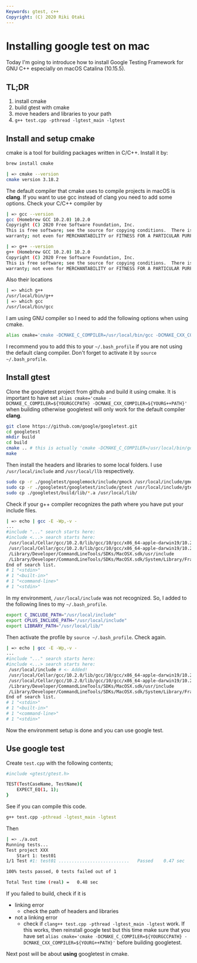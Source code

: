 ```yaml
---
Keywords: gtest, c++
Copyright: (C) 2020 Riki Otaki
---
```


# Installing google test on mac

Today I'm going to introduce how to install Google Testing Framework for GNU C++ especially on macOS Catalina (10.15.5).

## TL;DR

1. install cmake
2. build gtest with cmake
3. move headers and libraries to your path
4. `g++ test.cpp -pthread -lgtest_main -lgtest`


## Install and setup cmake

cmake is a tool for building packages written in C/C++. Install it by:

```sh
brew install cmake
```

```sh
| => cmake --version
cmake version 3.18.2
```

The default compiler that cmake uses to compile projects in macOS is **clang**. If you want to use gcc instead of clang you need to add some options.
Check your C/C++ compiler by

```sh
| => gcc --version
gcc (Homebrew GCC 10.2.0) 10.2.0
Copyright (C) 2020 Free Software Foundation, Inc.
This is free software; see the source for copying conditions.  There is NO
warranty; not even for MERCHANTABILITY or FITNESS FOR A PARTICULAR PURPOSE.

| => g++ --version
g++ (Homebrew GCC 10.2.0) 10.2.0
Copyright (C) 2020 Free Software Foundation, Inc.
This is free software; see the source for copying conditions.  There is NO
warranty; not even for MERCHANTABILITY or FITNESS FOR A PARTICULAR PURPOSE.
```

Also their locations

```sh
| => which g++
/usr/local/bin/g++
| => which gcc
/usr/local/bin/gcc
```

I am using GNU compiler so I need to add the following options when using cmake. 

```sh
alias cmake='cmake -DCMAKE_C_COMPILER=/usr/local/bin/gcc -DCMAKE_CXX_COMPILER=/usr/local/bin/g++'
```

I recommend you to add this to your `~/.bash_profile` if you are not using the default clang compiler. Don't forget to activate it by `source ~/.bash_profile`.

## Install gtest

Clone the googletest project from github and build it using cmake.
It is important to have set `alias cmake='cmake -DCMAKE_C_COMPILER=${YOURGCCPATH} -DCMAKE_CXX_COMPILER=${YOURG++PATH}'` when building otherwise googletest will only work for the default compiler **clang**.

```sh
git clone https://github.com/google/googletest.git
cd googletest
mkdir build
cd build
cmake .. # this is actually 'cmake -DCMAKE_C_COMPILER=/usr/local/bin/gcc -DCMAKE_CXX_COMPILER=/usr/local/bin/g++ ..'
make
```

Then install the headers and libraries to some local folders. I use `/usr/local/include` and `/usr/local/llb` respectively.

```sh
sudo cp -r ./googletest/googlemock/include/gmock /usr/local/include/gmock
sudo cp -r ./googletest/googletest/include/gtest /usr/local/include/gtest
sudo cp ./googletest/build/lib/*.a /usr/local/lib/
```

Check if your g++ compiler recognizes the path where you have put your include files.

```sh
| => echo | gcc -E -Wp,-v -
...
#include "..." search starts here:
#include <...> search starts here:
 /usr/local/Cellar/gcc/10.2.0/lib/gcc/10/gcc/x86_64-apple-darwin19/10.2.0/include
 /usr/local/Cellar/gcc/10.2.0/lib/gcc/10/gcc/x86_64-apple-darwin19/10.2.0/include-fixed
 /Library/Developer/CommandLineTools/SDKs/MacOSX.sdk/usr/include
 /Library/Developer/CommandLineTools/SDKs/MacOSX.sdk/System/Library/Frameworks
End of search list.
# 1 "<stdin>"
# 1 "<built-in>"
# 1 "<command-line>"
# 1 "<stdin>"
```

In my environment, `/usr/local/include` was not recognized. So, I added to the following lines to my `~/.bash_profile`.

```sh
export C_INCLUDE_PATH="/usr/local/include" 
export CPLUS_INCLUDE_PATH="/usr/local/include"
export LIBRARY_PATH="/usr/local/lib/"
```

Then activate the profile by `source ~/.bash_profile`.
Check again.

```sh
| => echo | gcc -E -Wp,-v -
...
#include "..." search starts here:
#include <...> search starts here:
 /usr/local/include # <- Added!
 /usr/local/Cellar/gcc/10.2.0/lib/gcc/10/gcc/x86_64-apple-darwin19/10.2.0/include
 /usr/local/Cellar/gcc/10.2.0/lib/gcc/10/gcc/x86_64-apple-darwin19/10.2.0/include-fixed
 /Library/Developer/CommandLineTools/SDKs/MacOSX.sdk/usr/include
 /Library/Developer/CommandLineTools/SDKs/MacOSX.sdk/System/Library/Frameworks
End of search list.
# 1 "<stdin>"
# 1 "<built-in>"
# 1 "<command-line>"
# 1 "<stdin>"
```

Now the environment setup is done and you can use google test.

## Use google test

Create `test.cpp` with the following contents;

```sh
#include <gtest/gtest.h>

TEST(TestCaseName, TestName){
    EXPECT_EQ(1, 1);
}
```

See if you can compile this code.

```sh
g++ test.cpp -pthread -lgtest_main -lgtest
```

Then

```sh
| => ./a.out
Running tests...
Test project XXX
    Start 1: test01
1/1 Test #1: test01 ...........................   Passed    0.47 sec

100% tests passed, 0 tests failed out of 1

Total Test time (real) =   0.48 sec
```

If you failed to build, check if it is
- linking error 
    - check the path of headers and libraries
- not a linking error
    - check if `clang++ test.cpp -pthread -lgtest_main -lgtest` work. If this works, then reinstall google test but this time make sure that you have set `alias cmake='cmake -DCMAKE_C_COMPILER=${YOURGCCPATH} -DCMAKE_CXX_COMPILER=${YOURG++PATH}'` before building googletest.

Next post will be about **using** googletest in cmake.
